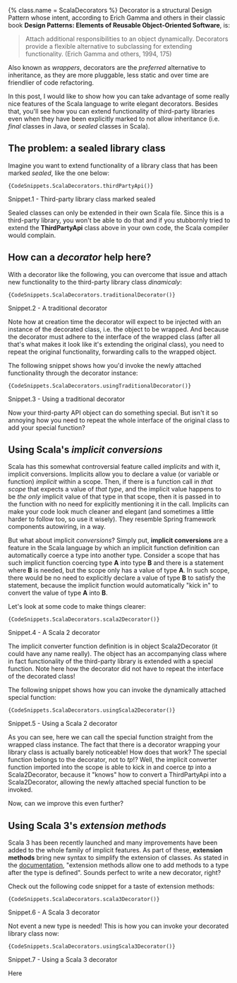 {%
  class.name = ScalaDecorators
%}
Decorator is a structural Design Pattern whose intent, according to Erich Gamma and others in their classic book
**Design Patterns: Elements of Reusable Object-Oriented Software**, is:

> Attach additional responsibilities to an object dynamically. Decorators provide a flexible alternative to subclassing
> for extending functionality. (Erich Gamma and others, 1994, 175)

Also known as *wrappers*, decorators are the *preferred* alternative to inheritance, as they are more pluggable, less
static and over time are friendlier of code refactoring.

In this post, I would like to show how you can take advantage of some really nice features of the Scala language to
write elegant decorators. Besides that, you'll see how you can extend functionality of third-party libraries even when
they have been explicitly marked to not allow inheritance (i.e. *final* classes in Java, or *sealed* classes in Scala).

## The problem: a sealed library class

Imagine you want to extend functionality of a library class that has been marked *sealed*, like the one below:

``` lang-scala
{CodeSnippets.ScalaDecorators.thirdPartyApi()}
```
<div class="aside"><figcaption>Snippet.1 - Third-party library class marked sealed</figcaption></div>

Sealed classes can only be extended in their own Scala file. Since this is a third-party library, you won't be able to
do that and if you stubbornly tried to extend the **ThirdPartyApi** class above in your own code, the Scala compiler
would complain.

## How can a *decorator* help here?

With a decorator like the following, you can overcome that issue and attach new functionality to the third-party library
class *dinamicaly*:

``` lang-scala
{CodeSnippets.ScalaDecorators.traditionalDecorator()}
```
<div class="aside"><figcaption>Snippet.2 - A traditional decorator</figcaption></div>

Note how at creation time the decorator will expect to be injected with an instance of the decorated class, i.e. the
object to be wrapped. And because the decorator must adhere to the interface of the wrapped class (after all that's
what makes it look like it's extending the original class), you need to repeat the original functionality, forwarding
calls to the wrapped object.

The following snippet shows how you'd invoke the newly attached functionality through the decorator instance:

``` lang-scala
{CodeSnippets.ScalaDecorators.usingTraditionalDecorator()}
```
<div class="aside"><figcaption>Snippet.3 - Using a traditional decorator</figcaption></div>

Now your third-party API object can do something special. But isn't it so annoying how you need to repeat the whole
interface of the original class to add your special function?

## Using Scala's *implicit conversions*

Scala has this somewhat controversial feature called *implicits* and with it, implicit conversions. Implicits allow you
to declare a value (or variable or function) *implicit* within a scope. Then, if there is a function call in *that
scope* that expects a value of *that type*, and the implicit value happens to be *the only* implicit value of that type
in that scope, then it is passed in to the function with no need for explicitly mentioning it in the call. Implicits can
make your code look much cleaner and elegant (and sometimes a little harder to follow too, so use it wisely). They
resemble Spring framework components autowiring, in a way.

But what about implicit *conversions*? Simply put, **implicit conversions** are a feature in the Scala language by which
an implicit function definition can automatically coerce a type into another type. Consider a scope that has such
implicit function coercing type **A** into type **B** and there is a statement where **B** is needed, but the scope only
has a value of type **A**. In such scope, there would be no need to explicitly declare a value of type **B** to satisfy
the statement, because the implicit function would automatically "kick in" to convert the value of type **A** into
**B**.

Let's look at some code to make things clearer:

``` lang-scala
{CodeSnippets.ScalaDecorators.scala2Decorator()}
```
<div class="aside"><figcaption>Snippet.4 - A Scala 2 decorator</figcaption></div>

The implicit converter function definition is in object Scala2Decorator (it could have any name really). The object has
an accompanying class where in fact functionality of the third-party library is extended with a special function. Note
here how the decorator did not have to repeat the interface of the decorated class!

The following snippet shows how you can invoke the dynamically attached special function:

``` lang-scala
{CodeSnippets.ScalaDecorators.usingScala2Decorator()}
```
<div class="aside"><figcaption>Snippet.5 - Using a Scala 2 decorator</figcaption></div>

As you can see, here we can call the special function straight from the wrapped class instance. The fact that there is a
decorator wrapping your library class is actually barely noticeable! How does that work? The special function belongs to
the decorator, not to *tp*!? Well, the implicit converter function imported into the scope is able to kick in and coerce
*tp* into a Scala2Decorator, because it "knows" how to convert a ThirdPartyApi into a Scala2Decorator, allowing the
newly attached special function to be invoked.

Now, can we improve this even further?

## Using Scala 3's *extension methods*

Scala 3 has been recently launched and many improvements have been added to the whole family of implicit features. As
part of these, **extension methods** bring new syntax to simplify the extension of classes. As stated in the
[documentation](https://docs.scala-lang.org/scala3/reference/contextual/extension-methods.html), "extension methods
allow one to add methods to a type after the type is defined". Sounds perfect to write a new decorator, right?

Check out the following code snippet for a taste of extension methods:

``` lang-scala
{CodeSnippets.ScalaDecorators.scala3Decorator()}
```
<div class="aside"><figcaption>Snippet.6 - A Scala 3 decorator</figcaption></div>

Not event a new type is needed! This is how you can invoke your decorated library class now:

``` lang-scala
{CodeSnippets.ScalaDecorators.usingScala3Decorator()}
```
<div class="aside"><figcaption>Snippet.7 - Using a Scala 3 decorator</figcaption></div>

Here

